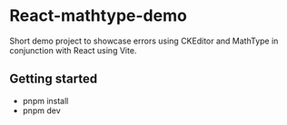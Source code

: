 # React-mathtype-demo

Short demo project to showcase errors using CKEditor and MathType in conjunction with React using Vite.

## Getting started

- pnpm install
- pnpm dev
